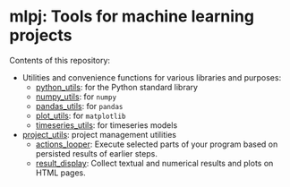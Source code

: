 # mlpj: Tools for machine learning projects

Contents of this repository:
* Utilities and convenience functions for various libraries and purposes:
  * [python_utils](mlpj/python_utils.py): for the Python standard library
  * [numpy_utils](mlpj/numpy_utils.py): for `numpy`
  * [pandas_utils](mlpj/pandas_utils.py): for `pandas`
  * [plot_utils](mlpj/plot_utils.py): for `matplotlib`
  * [timeseries_utils](mlpj/timeseries_utils.py): for timeseries models
* [project_utils](mlpj/project_utils.py): project management utilities
  * [actions_looper](mlpj/actions_looper.py): Execute selected parts of your
    program based on persisted results of earlier steps.
  * [result_display](mlpj/result_display.py): Collect textual and numerical
    results and plots on HTML pages.
